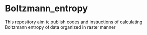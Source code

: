 # Boltzmann_entropy
This repository aim to publish codes and instructions of calculating Boltzmann entropy of data organized in raster manner
